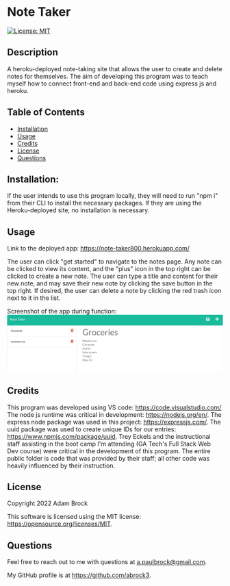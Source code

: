# Note Taker
[![License: MIT](https://img.shields.io/badge/License-MIT-yellow.svg)](https://opensource.org/licenses/MIT)

## Description

A heroku-deployed note-taking site that allows the user to create and delete notes for themselves. The aim of developing this program was to teach myself how to connect front-end and back-end code using express js and heroku.

## Table of Contents

- [Installation](#installation)
- [Usage](#usage)
- [Credits](#credits)
- [License](#license)
- [Questions](#questions)

    
## Installation:

If the user intends to use this program locally, they will need to run "npm i" from their CLI to install the necessary packages. If they are using the Heroku-deployed site, no installation is necessary.

## Usage

Link to the deployed app: https://note-taker800.herokuapp.com/

The user can click "get started" to navigate to the notes page. Any note can be clicked to view its content, and the "plus" icon in the top right can be clicked to create a new note. The user can type a title and content for their new note, and may save their new note by clicking the save button in the top right. If desired, the user can delete a note by clicking the red trash icon next to it in the list.

Screenshot of the app during function:
![Screenshot](images/Screenshot1.jpg?raw=true "Screenshot")

## Credits

This program was developed using VS code: https://code.visualstudio.com/
The node js runtime was critical in development: https://nodejs.org/en/. 
The express node package was used in this project: https://expressjs.com/. 
The uuid package was used to create unique IDs for our entries: https://www.npmjs.com/package/uuid.
Trey Eckels and the instructional staff assisting in the boot camp I'm attending (GA Tech's Full Stack Web Dev course) were critical in the development of this program. The entire public folder is code that was provided by their staff; all other code was heavily influenced by their instruction.

## License

Copyright 2022 Adam Brock
      
This software is licensed using the MIT license: https://opensource.org/licenses/MIT.

## Questions

Feel free to reach out to me with questions at a.paulbrock@gmail.com.

My GitHub profile is at https://github.com/abrock3.